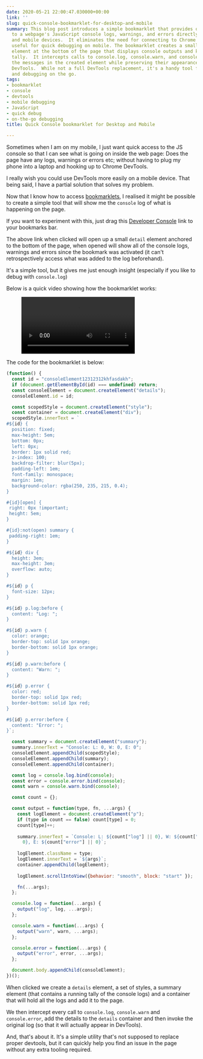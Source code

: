 ```yaml
---
date: 2020-05-21 22:00:47.030000+00:00
link: ''
slug: quick-console-bookmarklet-for-desktop-and-mobile
summary: This blog post introduces a simple bookmarklet that provides quick access
  to a webpage's JavaScript console logs, warnings, and errors directly on desktop
  and mobile devices.  It eliminates the need for connecting to Chrome DevTools, especially
  useful for quick debugging on mobile. The bookmarklet creates a small, expandable
  element at the bottom of the page that displays console outputs and keeps a running
  tally.  It intercepts calls to console.log, console.warn, and console.error, displaying
  the messages in the created element while preserving their appearance in actual
  DevTools.  While not a full DevTools replacement, it's a handy tool for quick insights
  and debugging on the go.
tags:
- bookmarklet
- console
- devtools
- mobile debugging
- JavaScript
- quick debug
- on-the-go debugging
title: Quick Console bookmarklet for Desktop and Mobile

---
```


Sometimes when I am on my mobile, I just want quick access to the JS console so that I can see what is going on inside the web page: Does the page have any logs, warnings or errors etc; without having to plug my phone into a laptop and hooking up to Chrome DevTools.

I really wish you could use DevTools more easily on a mobile device. That being said, I have a partial solution that solves my problem.

Now that I know how to access [bookmarklets](/use-bookmarklets-on-chrome-on-android/), I realised it might be possible to create a simple tool that will show me the `console` log of what is happening on the page.

If you want to experiment with this, just drag this <a href='javascript:(function()%7B(function() %7Bconst id %3D "consoleElement12312312khfasdakh"%3Bif (document.getElementById(id) %3D%3D%3D undefined) return%3Bconst consoleElement %3D document.createElement("details")%3BconsoleElement.id %3D id%3Bconst scopedStyle %3D document.createElement("style")%3Bconst container %3D document.createElement("div")%3BscopedStyle.innerText %3D %60%23%24%7Bid%7D %7Bposition%3A fixed%3Bmax-height%3A 5em%3Bbottom%3A 0px%3Bleft%3A 0px%3Bborder%3A 1px solid red%3Bz-index%3A 100%3Bbackdrop-filter%3A blur(5px)%3Bpadding-left%3A 1em%3Bfont-family%3A monospace%3Bmargin%3A 1em%3Bbackground-color%3A rgba(250%2C 235%2C 215%2C 0.4)%3B%7D%23%7Bid%7D%5Bopen%5D %7Bright%3A 0px !important%3Bheight%3A 5em%3B%7D%23%7Bid%7D%3Anot(open) summary %7Bpadding-right%3A 1em%3B%7D%23%24%7Bid%7D div %7Bheight%3A 3em%3Bmax-height%3A 3em%3Boverflow%3A auto%3B%7D%23%24%7Bid%7D p %7Bfont-size%3A 12px%3B%7D%23%24%7Bid%7D p.log%3Abefore %7Bcontent%3A "Log%3A "%3B%7D%23%24%7Bid%7D  p.warn %7Bcolor%3A orange%3Bborder-top%3A solid 1px orange%3Bborder-bottom%3A solid 1px orange%3B%7D%23%24%7Bid%7D p.warn%3Abefore %7Bcontent%3A "Warn%3A "%3B%7D%23%24%7Bid%7D p.error %7Bcolor%3A red%3Bborder-top%3A solid 1px red%3Bborder-bottom%3A solid 1px red%3B%7D%23%24%7Bid%7D p.error%3Abefore %7Bcontent%3A "Error%3A "%3B%7D%60%3Bconst summary %3D document.createElement("summary")%3Bsummary.innerText %3D "Console%3A L%3A 0%2C W%3A 0%2C E%3A 0"%3BconsoleElement.appendChild(scopedStyle)%3BconsoleElement.appendChild(summary)%3BconsoleElement.appendChild(container)%3Bconst log %3D console.log.bind(console)%3Bconst error %3D console.error.bind(console)%3Bconst warn %3D console.warn.bind(console)%3Bconst count %3D %7B%7D%3Bconst output %3D function(type%2C fn%2C ...args) %7Bconst logElement %3D document.createElement("p")%3Bif (type in count %3D%3D false) count%5Btype%5D %3D 0%3Bcount%5Btype%5D%2B%2B%3BlogElement.className %3D type%3Bcontainer.appendChild(logElement)%3BlogElement.innerText %3D %60%24%7Bargs%7D%60%3Bsummary.innerText %3D %60Console%3A L%3A %24%7Bcount%5B"log"%5D %7C%7C 0%7D%2C W%3A %24%7Bcount%5B"warn"%5D %7C%7C 0%7D%2C E%3A %24%7Bcount%5B"error"%5D %7C%7C 0%7D%60%3Bfn(...args)%3B%7D%3Bconsole.log %3D function(...args) %7Boutput("log"%2C log%2C ...args)%3B%7D%3Bconsole.warn %3D function(...args) %7Boutput("warn"%2C warn%2C ...args)%3B%7D%3Bconsole.error %3D function(...args) %7Boutput("error"%2C error%2C ...args)%3B%7D%3Bdocument.body.appendChild(consoleElement)%3B%7D)()%7D)()'>Developer Console</a> link to your bookmarks bar.

The above link when clicked will open up a small `detail` element anchored to the bottom of the page, when opened will show all of the console logs, warnings and errors since the bookmark was activated (it can't retrospectively access what was added to the log beforehand).

It's a simple tool, but it gives me just enough insight (especially if you like to debug with `console.log`)

Below is a quick video showing how the bookmarklet works:

<figure><video src="/videos/2020-05-21-quick-console-bookmarklet-for-desktop-and-mobile-0.mp4" alt="A bookmarklet that shows the console logs" controls></video></figure>

The code for the bookmarklet is below:

```JavaScript
(function() {
  const id = "consoleElement12312312khfasdakh";
  if (document.getElementById(id) === undefined) return;
  const consoleElement = document.createElement("details");
  consoleElement.id = id;

  const scopedStyle = document.createElement("style");
  const container = document.createElement("div");
  scopedStyle.innerText = `
#${id} {
  position: fixed;
  max-height: 5em;
  bottom: 0px;
  left: 0px;
  border: 1px solid red;
  z-index: 100;
  backdrop-filter: blur(5px);
  padding-left: 1em;
  font-family: monospace;
  margin: 1em;
  background-color: rgba(250, 235, 215, 0.4);
}

#{id}[open] {
 right: 0px !important;
 height: 5em;
}

#{id}:not(open) summary {
 padding-right: 1em;
}

#${id} div {
  height: 3em;
  max-height: 3em;
  overflow: auto;
}

#${id} p {
  font-size: 12px;
}

#${id} p.log:before {
  content: "Log: ";
}

#${id} p.warn {
  color: orange;
  border-top: solid 1px orange;
  border-bottom: solid 1px orange;
}

#${id} p.warn:before {
  content: "Warn: ";
}

#${id} p.error {
  color: red;
  border-top: solid 1px red;
  border-bottom: solid 1px red;
}

#${id} p.error:before {
  content: "Error: ";
}`;

  const summary = document.createElement("summary");
  summary.innerText = "Console: L: 0, W: 0, E: 0";
  consoleElement.appendChild(scopedStyle);
  consoleElement.appendChild(summary);
  consoleElement.appendChild(container);

  const log = console.log.bind(console);
  const error = console.error.bind(console);
  const warn = console.warn.bind(console);

  const count = {};

  const output = function(type, fn, ...args) {
    const logElement = document.createElement("p");
    if (type in count == false) count[type] = 0;
    count[type]++;
    
    summary.innerText = `Console: L: ${count["log"] || 0}, W: ${count["warn"] ||
      0}, E: ${count["error"] || 0}`;
    
    logElement.className = type;
    logElement.innerText = `${args}`;
    container.appendChild(logElement);
    
    logElement.scrollIntoView({behavior: "smooth", block: "start" });

    fn(...args);
  };

  console.log = function(...args) {
    output("log", log, ...args);
  };

  console.warn = function(...args) {
    output("warn", warn, ...args);
  };

  console.error = function(...args) {
    output("error", error, ...args);
  };

  document.body.appendChild(consoleElement);
})();
```

When clicked we create a `details` element, a set of styles, a summary element (that contains a running tally of the console logs) and a container that will hold all the logs and add it to the page.

We then intercept every call to `console.log`, `console.warn` and `console.error`, add the details to the `details` container and then invoke the original log (so that it will actually appear in DevTools).

And, that's about it. It's a simple utility that's not supposed to replace proper devtools, but it can quickly help you find an issue in the page without any extra tooling required.

